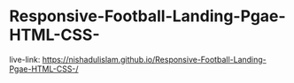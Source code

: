 ﻿# Responsive-Football-Landing-Pgae-HTML-CSS-
live-link: https://nishadulislam.github.io/Responsive-Football-Landing-Pgae-HTML-CSS-/
